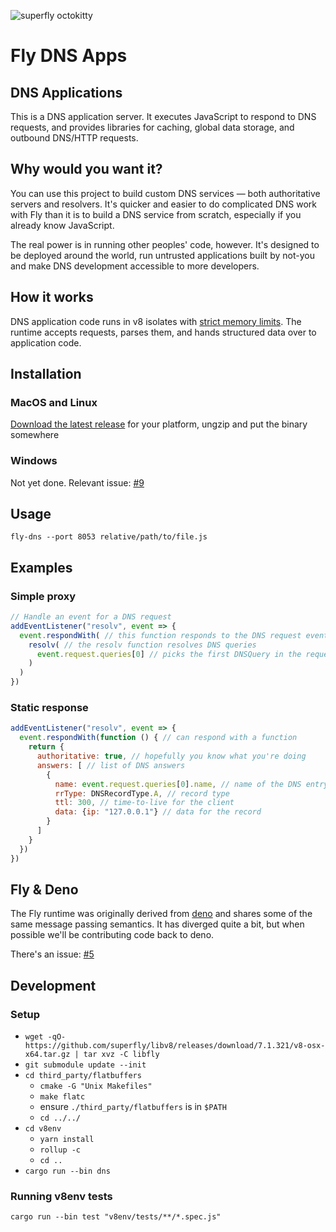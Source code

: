 ![superfly octokitty](https://user-images.githubusercontent.com/7375749/44759033-57b92780-aafd-11e8-880c-818b01c65ff3.png)

# Fly DNS Apps

## DNS Applications

This is a DNS application server. It executes JavaScript to respond to DNS requests, and provides libraries for caching, global data storage, and outbound DNS/HTTP requests.

## Why would you want it?

You can use this project to build custom DNS services — both authoritative servers and resolvers. It's quicker and easier to do complicated DNS work with Fly than it is to build a DNS service from scratch, especially if you already know JavaScript. 

The real power is in running other peoples' code, however. It's designed to be deployed around the world, run untrusted applications built by not-you and make DNS development accessible to more developers.

## How it works

DNS application code runs in v8 isolates with [strict memory limits](https://github.com/superfly/fly.rs/blob/master/src/runtime.rs#L239-L245). The runtime accepts requests, parses them, and hands structured data over to application code.

## Installation

### MacOS and Linux

[Download the latest release](https://github.com/superfly/fly.rs/releases) for your platform, ungzip and put the binary somewhere

### Windows

Not yet done. Relevant issue: [#9](https://github.com/superfly/fly.rs/issues/9)

## Usage

```
fly-dns --port 8053 relative/path/to/file.js
```

## Examples

### Simple proxy

```javascript
// Handle an event for a DNS request
addEventListener("resolv", event => {
  event.respondWith( // this function responds to the DNS request event
    resolv( // the resolv function resolves DNS queries
      event.request.queries[0] // picks the first DNSQuery in the request
    )
  )
})
```

### Static response

```javascript
addEventListener("resolv", event => {
  event.respondWith(function () { // can respond with a function
    return {
      authoritative: true, // hopefully you know what you're doing
      answers: [ // list of DNS answers
        {
          name: event.request.queries[0].name, // name of the DNS entry
          rrType: DNSRecordType.A, // record type
          ttl: 300, // time-to-live for the client
          data: {ip: "127.0.0.1"} // data for the record
        }
      ]
    }
  })
})
```

## Fly & Deno

The Fly runtime was originally derived from [deno](/denoland/deno) and shares some of the same message passing semantics. It has diverged quite a bit, but when possible we'll be contributing code back to deno.

There's an issue: [#5](https://github.com/superfly/fly.rs/issues/5)

## Development

### Setup

- `wget -qO- https://github.com/superfly/libv8/releases/download/7.1.321/v8-osx-x64.tar.gz | tar xvz -C libfly`
- `git submodule update --init`
- `cd third_party/flatbuffers`
  - `cmake -G "Unix Makefiles"`
  - `make flatc`
  - ensure `./third_party/flatbuffers` is in `$PATH`
  - `cd ../../`
- `cd v8env`
  - `yarn install`
  - `rollup -c`
  - `cd ..`
- `cargo run --bin dns`

### Running v8env tests

```
cargo run --bin test "v8env/tests/**/*.spec.js"
```
